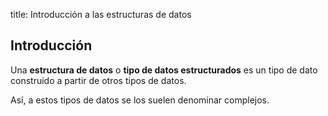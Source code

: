 title: Introducción a las estructuras de datos

## Introducción

Una **estructura de datos** o **tipo de datos estructurados** es un tipo de dato construido a partir de otros tipos de datos.

Así, a estos tipos de datos se los suelen denominar complejos. 
